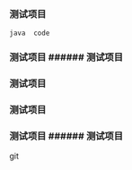 ### 测试项目 ###
```java  code ```
### 测试项目 ###### 测试项目 ###
### 测试项目 ###
### 测试项目 ###
### 测试项目 ###### 测试项目 ###

git 
